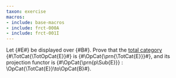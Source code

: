 ```yaml
---
taxon: exercise
macros:
- include: base-macros
- include: frct-000A
- include: frct-001I
---
```


Let {#E#} be displayed over {#B#}. Prove that the [total category](frct-000A)
{#\TotCat{\TotOpCat{E}}#} is {#\OpCat{\prn{\TotCat{E}}}#}, and its projection functor is
{#\OpCat{\prn{p\Sub{E}}} : \OpCat{\TotCat{E}}\to\OpCat{B}#}.

